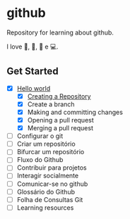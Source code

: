 # github
Repository for learning about github.

I love 🍕, 🎵, 📖 e 💻.

## Get Started
- [x] [Hello world](https://docs.github.com/pt/get-started/quickstart/hello-world)
  - [x] [Creating a Repository](https://docs.github.com/pt/get-started/quickstart/create-a-repo)
  - [x] Create a branch
  - [x] Making and committing changes
  - [x] Opening a pull request
  - [x] Merging a pull request
- [ ] Configurar o git
- [ ] Criar um repositório
- [ ] Bifurcar um repositório
- [ ] Fluxo do Github
- [ ] Contribuir para projetos
- [ ] Interagir socialmente
- [ ] Comunicar-se no github
- [ ] Glossário do Github
- [ ] Folha de Consultas Git
- [ ] Learning resources
